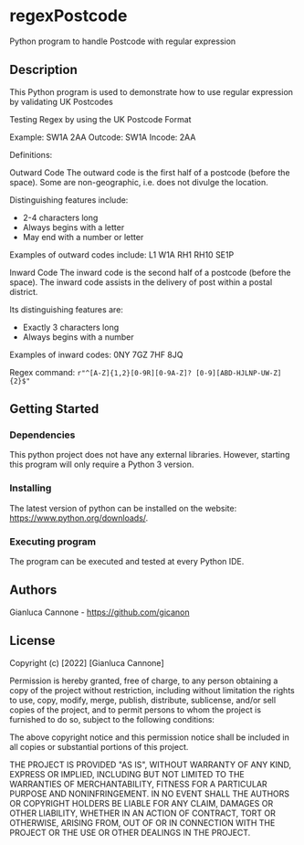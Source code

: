 # regexPostcode

Python program to handle Postcode with regular expression

## Description

This Python program is used to demonstrate how to use regular expression by validating UK Postcodes

Testing Regex by using the UK Postcode Format

Example: SW1A 2AA
Outcode: SW1A
Incode: 2AA

Definitions:

Outward Code
The outward code is the first half of a postcode (before the space). 
Some are non-geographic, i.e. does not divulge the location.

Distinguishing features include:

- 2-4 characters long
- Always begins with a letter
- May end with a number or letter

Examples of outward codes include:
L1
W1A
RH1
RH10
SE1P

Inward Code
The inward code is the second half of a postcode (before the space). 
The inward code assists in the delivery of post within a postal district.

Its distinguishing features are:

- Exactly 3 characters long
- Always begins with a number

Examples of inward codes:
0NY
7GZ
7HF
8JQ

Regex command: `r"^[A-Z]{1,2}[0-9R][0-9A-Z]? [0-9][ABD-HJLNP-UW-Z]{2}$"`

## Getting Started

### Dependencies

This python project does not have any external libraries. However, starting this program will only require a Python 3 version.

### Installing

The latest version of python can be installed on the website: https://www.python.org/downloads/.

### Executing program

The program can be executed and tested at every Python IDE.

## Authors

Gianluca Cannone - https://github.com/gicanon

## License

Copyright (c) [2022] [Gianluca Cannone]

Permission is hereby granted, free of charge, to any person obtaining a copy of the project without restriction, including without limitation the rights to use, copy, modify, merge, publish, distribute, sublicense, and/or sell copies of the project, and to permit persons to whom the project is furnished to do so, subject to the following conditions:

The above copyright notice and this permission notice shall be included in all copies or substantial portions of this project.

THE PROJECT IS PROVIDED "AS IS", WITHOUT WARRANTY OF ANY KIND, EXPRESS OR IMPLIED, INCLUDING BUT NOT LIMITED TO THE WARRANTIES OF MERCHANTABILITY, FITNESS FOR A PARTICULAR PURPOSE AND NONINFRINGEMENT. IN NO EVENT SHALL THE AUTHORS OR COPYRIGHT HOLDERS BE LIABLE FOR ANY CLAIM, DAMAGES OR OTHER LIABILITY, WHETHER IN AN ACTION OF CONTRACT, TORT OR OTHERWISE, ARISING FROM, OUT OF OR IN CONNECTION WITH THE PROJECT OR THE USE OR OTHER DEALINGS IN THE PROJECT.

